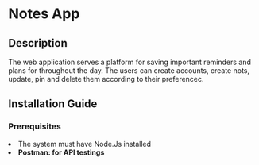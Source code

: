 <h1> Notes App</h1>

<h2>Description</h2>
<p>The web application serves a platform for saving important reminders and plans for throughout the day. The users can create accounts, create nots, update, pin and delete them according to their preferencec.</p>

<h2>Installation Guide</h2>
<h3>Prerequisites</h3>
<li>The system must have Node.Js installed</li>
<li><b>Postman: for API testings</li>
